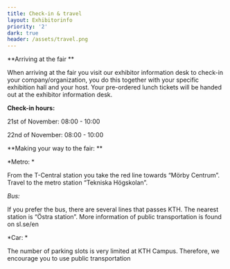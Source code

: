 ```yaml
---
title: Check-in & travel
layout: Exhibitorinfo
priority: '2'
dark: true
header: /assets/travel.png
---
```

**Arriving at the fair **

When arriving at the fair you visit our exhibitor information desk to check-in your company/organization, you do this together with your specific exhibition hall and your host. Your pre-ordered lunch tickets will be handed out at the exhibitor information desk.

**Check-in hours:**

21st of November: 08:00 - 10:00

22nd of November: 08:00 - 10:00

**Making your way to the fair: **

*Metro: *

From the T-Central station you take the red line towards “Mörby Centrum”. Travel to the metro station “Tekniska Högskolan”.

*Bus:*

If you prefer the bus, there are several lines that passes KTH. The nearest station is “Östra station”. More information of public transportation is found on sl.se/en

*Car: *

The number of parking slots is very limited at KTH Campus. Therefore, we encourage you to use public transportation
